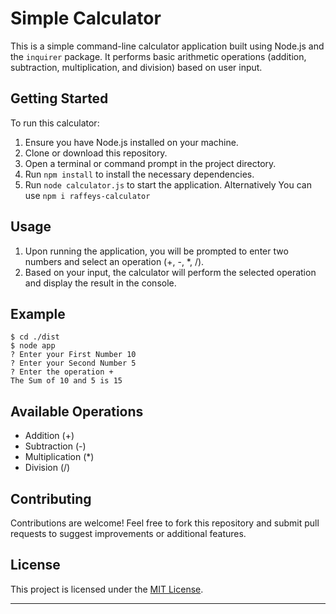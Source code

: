 # Simple Calculator

This is a simple command-line calculator application built using Node.js and the `inquirer` package. It performs basic arithmetic operations (addition, subtraction, multiplication, and division) based on user input.

## Getting Started

To run this calculator:

1. Ensure you have Node.js installed on your machine.
2. Clone or download this repository.
3. Open a terminal or command prompt in the project directory.
4. Run `npm install` to install the necessary dependencies.
5. Run `node calculator.js` to start the application.
Alternatively You can use `npm i raffeys-calculator`
## Usage

1. Upon running the application, you will be prompted to enter two numbers and select an operation (+, -, *, /).
2. Based on your input, the calculator will perform the selected operation and display the result in the console.

## Example

```
$ cd ./dist
$ node app
? Enter your First Number 10
? Enter your Second Number 5
? Enter the operation +
The Sum of 10 and 5 is 15
```

## Available Operations

- Addition (+)
- Subtraction (-)
- Multiplication (*)
- Division (/)

## Contributing

Contributions are welcome! Feel free to fork this repository and submit pull requests to suggest improvements or additional features.

## License

This project is licensed under the [MIT License](LICENSE).

---

